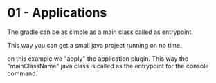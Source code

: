 # 01 - Applications

The gradle can be as simple as a main class
called as entrypoint.

This way you can get a small java project running on no time.

on this example we "apply" the application plugin. This way the "mainClassName" java class is called
as the entrypoint for the console command.
